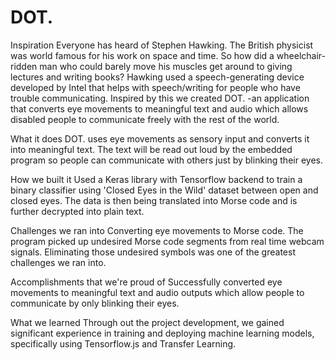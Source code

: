 # DOT.

Inspiration
Everyone has heard of Stephen Hawking. The British physicist was world famous for his work on space and time. So how did a wheelchair-ridden man who could barely move his muscles get around to giving lectures and writing books? Hawking used a speech-generating device developed by Intel that helps with speech/writing for people who have trouble communicating. Inspired by this we created DOT. -an application that converts eye movements to meaningful text and audio which allows disabled people to communicate freely with the rest of the world.

What it does
DOT. uses eye movements as sensory input and converts it into meaningful text. The text will be read out loud by the embedded program so people can communicate with others just by blinking their eyes.

How we built it
Used a Keras library with Tensorflow backend to train a binary classifier using 'Closed Eyes in the Wild' dataset between open and closed eyes. The data is then being translated into Morse code and is further decrypted into plain text.

Challenges we ran into
Converting eye movements to Morse code. The program picked up undesired Morse code segments from real time webcam signals. Eliminating those undesired symbols was one of the greatest challenges we ran into.

Accomplishments that we're proud of
Successfully converted eye movements to meaningful text and audio outputs which allow people to communicate by only blinking their eyes.

What we learned
Through out the project development, we gained significant experience in training and deploying machine learning models, specifically using Tensorflow.js and Transfer Learning.

